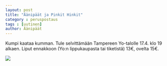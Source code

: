 ```yaml
---
layout: post
title: "Äänipäät ja Pinkit Hinkit"
category : peruspostaus
tags : [uutinen]
author: Äänipäät
---
```


Kumpi kaataa kumman. Tule selvittämään Tampereen Yo-talolle 17.4. klo 19 alkaen. Liput ennakkoon (Yo:n lippukaupasta tai tiketistä) 13€, ovelta 15€.

![](http://www.aanipaat.net/photos/news/Tampere_pinkit_aanipaat_20100417.jpg)
